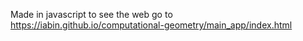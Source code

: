 Made in javascript
to see the web go to https://iabin.github.io/computational-geometry/main_app/index.html
